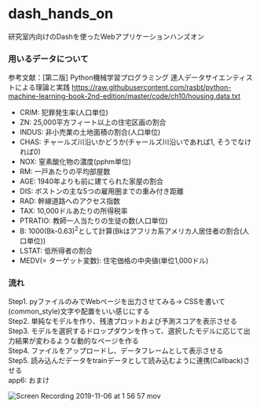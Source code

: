 # dash_hands_on
研究室内向けのDashを使ったWebアプリケーションハンズオン

### 用いるデータについて
参考文献：[第二版] Python機械学習プログラミング
達人データサイエンティストによる理論と実践
https://raw.githubusercontent.com/rasbt/python-machine-learning-book-2nd-edition/master/code/ch10/housing.data.txt

- CRIM: 犯罪発生率(人口単位)
- ZN: 25,000平方フィート以上の住宅区画の割合
- INDUS: 非小売業の土地面積の割合(人口単位)
- CHAS: チャールズ川沿いかどうか(チャールズ川沿いであれば1, そうでなければ0)
- NOX: 窒素酸化物の濃度(pphm単位)
- RM: 一戸あたりの平均部屋数
- AGE: 1940年よりも前に建てられた家屋の割合
- DIS: ボストンの主な5つの雇用圏までの重み付き距離
- RAD: 幹線道路へのアクセス指数
- TAX: 10,000ドルあたりの所得税率
- PTRATIO: 教師一人当たりの生徒の数(人口単位)
- B: 1000(Bk-0.63)<sup>2</sup>として計算(Bkはアフリカ系アメリカ人居住者の割合(人口単位))
- LSTAT: 低所得者の割合
- MEDV(= ターゲット変数): 住宅価格の中央値(単位1,000ドル) 

### 流れ
Step1. pyファイルのみでWebページを出力させてみる→ CSSを書いて(common_style)文字や配置をいい感じにする<br>
Step2. 単純なモデルを作り、残渣プロットおよび予測スコアを表示させる<br>
Step3. モデルを選択するドロップダウンを作って、選択したモデルに応じて出力結果が変わるような動的なページを作る<br>
Step4. ファイルをアップロードし、データフレームとして表示させる<br>
Step5. 読み込んだデータをtrainデータとして読み込むように連携(Callback)させる<br>
app6: おまけ

![Screen Recording 2019-11-06 at 1 56 57 mov](https://user-images.githubusercontent.com/49149391/68228815-6bcdb280-0039-11ea-9612-3e52a5af0f4b.gif)
